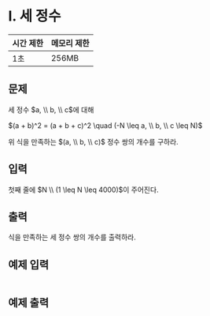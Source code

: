# I. 세 정수

| 시간 제한 | 메모리 제한 |
| --- | --- |
| 1초 | 256MB |

## 문제

세 정수 $a, \\ b, \\ c$에 대해

$(a + b)^2 = (a + b + c)^2 \quad (-N \leq a, \\ b, \\ c \leq N)$

위 식을 만족하는 $(a, \\ b, \\ c)$ 정수 쌍의 개수를 구하라.

## 입력
첫째 줄에 $N \\ (1 \leq N \leq 4000)$이 주어진다.

## 출력
식을 만족하는 세 정수 쌍의 개수를 출력하라.

## 예제 입력

```

```

## 예제 출력

```

```
